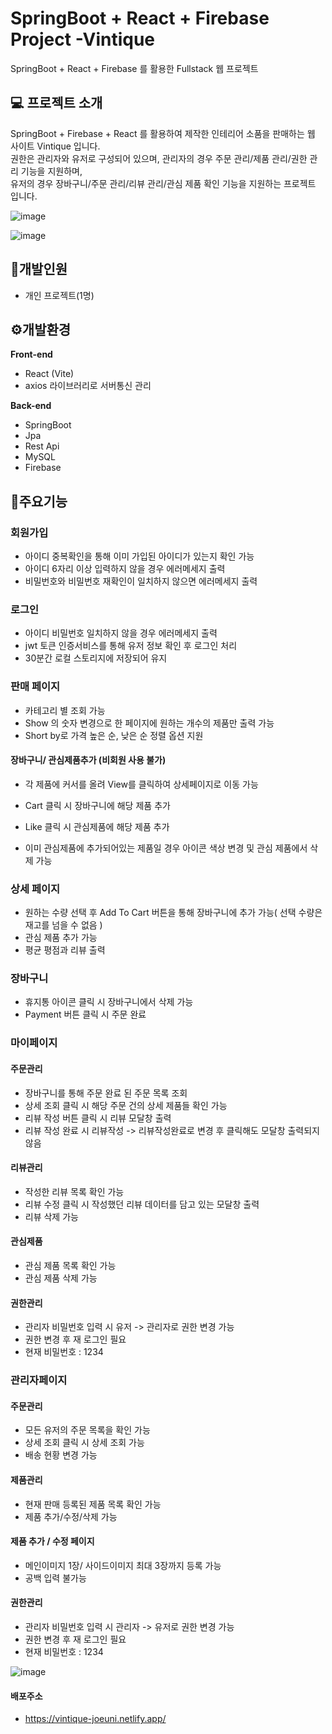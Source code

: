 # SpringBoot + React + Firebase Project -Vintique
SpringBoot + React + Firebase 를 활용한 Fullstack 웹 프로젝트 

## 💻 프로젝트 소개
SpringBoot + Firebase + React 를 활용하여 제작한 인테리어 소품을 판매하는 웹 사이트 Vintique 입니다.  
권한은 관리자와 유저로 구성되어 있으며, 관리자의 경우 주문 관리/제품 관리/권한 관리 기능을 지원하며,   
유저의 경우 장바구니/주문 관리/리뷰 관리/관심 제품 확인 기능을 지원하는 프로젝트 입니다.  

![image](https://github.com/joeuni-ex/React_BookMarket/assets/141595215/9f612236-7095-4403-8a79-be87060aab25)

![image](https://github.com/joeuni-ex/VintiqueProject/assets/141595215/6329236c-9448-4031-bae9-2fab6911ff7c)



## :raising_hand:개발인원
- 개인 프로젝트(1명)

## ⚙️개발환경
**Front-end**
- React (Vite)
- axios 라이브러리로 서버통신 관리
  
**Back-end**
- SpringBoot
- Jpa
- Rest Api
- MySQL
- Firebase


## 📌주요기능

### 회원가입
- 아이디 중복확인을 통해 이미 가입된 아이디가 있는지 확인 가능
- 아이디 6자리 이상 입력하지 않을 경우 에러메세지 출력
- 비밀번호와 비밀번호 재확인이 일치하지 않으면 에러메세지 출력


### 로그인
- 아이디 비밀번호 일치하지 않을 경우 에러메세지 출력
- jwt 토큰 인증서비스를 통해 유저 정보 확인 후 로그인 처리
- 30분간 로컬 스토리지에 저장되어 유지


### 판매 페이지

- 카테고리 별 조회 가능
- Show 의 숫자 변경으로 한 페이지에 원하는 개수의 제품만 출력 가능
- Short by로 가격 높은 순, 낮은 순 정렬 옵션 지원 

#### 장바구니/ 관심제품추가 (비회원 사용 불가)

- 각 제품에 커서를 올려 View를 클릭하여 상세페이지로 이동 가능
- Cart 클릭 시 장바구니에 해당 제품 추가
- Like 클릭 시 관심제품에 해당 제품 추가

- 이미 관심제품에 추가되어있는 제품일 경우 아이콘 색상 변경 및 관심 제품에서 삭제 가능

### 상세 페이지 
- 원하는 수량 선택 후 Add To Cart 버튼을 통해 장바구니에 추가 가능( 선택 수량은 재고를 넘을 수 없음 )
- 관심 제품 추가 가능 
- 평균 평점과 리뷰 출력 

### 장바구니

- 휴지통 아이콘 클릭 시 장바구니에서 삭제 가능
- Payment 버튼 클릭 시 주문 완료 


### 마이페이지
#### 주문관리
- 장바구니를 통해 주문 완료 된 주문 목록 조회
- 상세 조회 클릭 시 해당 주문 건의 상세 제품들 확인 가능
- 리뷰 작성 버튼 클릭 시 리뷰 모달창 출력
- 리뷰 작성 완료 시 리뷰작성 -> 리뷰작성완료로 변경 후 클릭해도 모달창 출력되지 않음 
  
#### 리뷰관리
- 작성한 리뷰 목록 확인 가능
- 리뷰 수정 클릭 시 작성했던 리뷰 데이터를 담고 있는 모달창 출력
- 리뷰 삭제 가능

  
#### 관심제품
- 관심 제품 목록 확인 가능
- 관심 제품 삭제 가능

  
#### 권한관리
- 관리자 비밀번호 입력 시 유저 -> 관리자로 권한 변경 가능
- 권한 변경 후 재 로그인 필요 
- 현재 비밀번호 : 1234

### 관리자페이지
#### 주문관리
- 모든 유저의 주문 목록을 확인 가능
- 상세 조회 클릭 시 상세 조회 가능
- 배송 현황 변경 가능
  
#### 제품관리
- 현재 판매 등록된 제품 목록 확인 가능 
- 제품 추가/수정/삭제 가능
  
#### 제품 추가 / 수정 페이지 
- 메인이미지 1장/ 사이드이미지 최대 3장까지 등록 가능
- 공백 입력 불가능

  
#### 권한관리
- 관리자 비밀번호 입력 시 관리자 -> 유저로 권한 변경 가능
- 권한 변경 후 재 로그인 필요 
- 현재 비밀번호 : 1234

![image](https://github.com/joeuni-ex/VintiqueProject/assets/141595215/4d042231-1c8f-4ce3-b02c-e31dd46a14d0)


#### 배포주소 
- https://vintique-joeuni.netlify.app/
